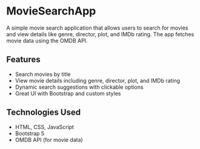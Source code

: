 # MovieSearchApp

A simple movie search application that allows users to search for movies and view details like genre, director, plot, and IMDb rating. The app fetches movie data using the OMDB API.

## Features
- Search movies by title
- View movie details including genre, director, plot, and IMDb rating
- Dynamic search suggestions with clickable options
- Great UI with Bootstrap and custom styles

## Technologies Used
- HTML, CSS, JavaScript
- Bootstrap 5
- OMDB API (for movie data)
